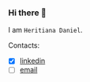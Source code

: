 ### Hi there 👋

I am `Heritiana Daniel`.

Contacts:
- [x] [linkedin](https://www.linkedin.com/in/aheritianad/)
- [ ] [email]()
